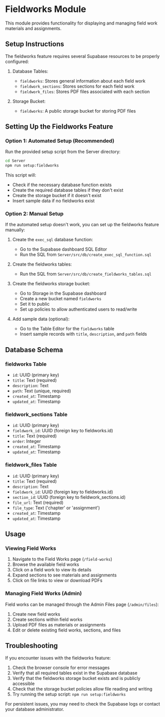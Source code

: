 # Fieldworks Module

This module provides functionality for displaying and managing field work materials and assignments.

## Setup Instructions

The fieldworks feature requires several Supabase resources to be properly configured:

1. Database Tables:
   - `fieldworks`: Stores general information about each field work
   - `fieldwork_sections`: Stores sections for each field work
   - `fieldwork_files`: Stores PDF files associated with each section

2. Storage Bucket:
   - `fieldworks`: A public storage bucket for storing PDF files

## Setting Up the Fieldworks Feature

### Option 1: Automated Setup (Recommended)

Run the provided setup script from the Server directory:

```bash
cd Server
npm run setup:fieldworks
```

This script will:
- Check if the necessary database function exists
- Create the required database tables if they don't exist
- Create the storage bucket if it doesn't exist
- Insert sample data if no fieldworks exist

### Option 2: Manual Setup

If the automated setup doesn't work, you can set up the fieldworks feature manually:

1. Create the `exec_sql` database function:
   - Go to the Supabase dashboard SQL Editor
   - Run the SQL from `Server/src/db/create_exec_sql_function.sql`

2. Create the fieldworks tables:
   - Run the SQL from `Server/src/db/create_fieldworks_tables.sql`

3. Create the fieldworks storage bucket:
   - Go to Storage in the Supabase dashboard
   - Create a new bucket named `fieldworks`
   - Set it to public
   - Set up policies to allow authenticated users to read/write

4. Add sample data (optional):
   - Go to the Table Editor for the `fieldworks` table
   - Insert sample records with `title`, `description`, and `path` fields

## Database Schema

### fieldworks Table
- `id`: UUID (primary key)
- `title`: Text (required)
- `description`: Text
- `path`: Text (unique, required)
- `created_at`: Timestamp
- `updated_at`: Timestamp

### fieldwork_sections Table
- `id`: UUID (primary key)
- `fieldwork_id`: UUID (foreign key to fieldworks.id)
- `title`: Text (required)
- `order`: Integer
- `created_at`: Timestamp
- `updated_at`: Timestamp

### fieldwork_files Table
- `id`: UUID (primary key)
- `title`: Text (required)
- `description`: Text
- `fieldwork_id`: UUID (foreign key to fieldworks.id)
- `section_id`: UUID (foreign key to fieldwork_sections.id)
- `file_url`: Text (required)
- `file_type`: Text ('chapter' or 'assignment')
- `created_at`: Timestamp
- `updated_at`: Timestamp

## Usage

### Viewing Field Works

1. Navigate to the Field Works page (`/field-works`)
2. Browse the available field works
3. Click on a field work to view its details
4. Expand sections to see materials and assignments
5. Click on file links to view or download PDFs

### Managing Field Works (Admin)

Field works can be managed through the Admin Files page (`/admin/files`):

1. Create new field works
2. Create sections within field works
3. Upload PDF files as materials or assignments
4. Edit or delete existing field works, sections, and files

## Troubleshooting

If you encounter issues with the fieldworks feature:

1. Check the browser console for error messages
2. Verify that all required tables exist in the Supabase database
3. Verify that the fieldworks storage bucket exists and is publicly accessible
4. Check that the storage bucket policies allow file reading and writing
5. Try running the setup script: `npm run setup:fieldworks`

For persistent issues, you may need to check the Supabase logs or contact your database administrator. 